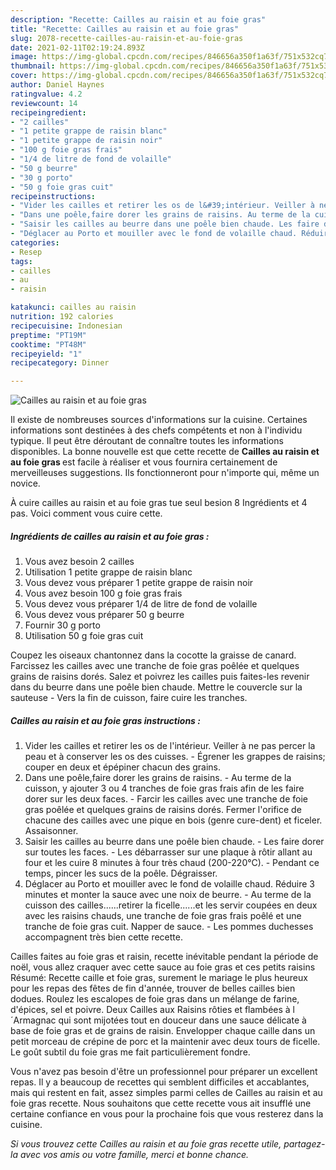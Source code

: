 ```yaml
---
description: "Recette: Cailles au raisin et au foie gras"
title: "Recette: Cailles au raisin et au foie gras"
slug: 2078-recette-cailles-au-raisin-et-au-foie-gras
date: 2021-02-11T02:19:24.893Z
image: https://img-global.cpcdn.com/recipes/846656a350f1a63f/751x532cq70/cailles-au-raisin-et-au-foie-gras-photo-principale-de-la-recette.jpg
thumbnail: https://img-global.cpcdn.com/recipes/846656a350f1a63f/751x532cq70/cailles-au-raisin-et-au-foie-gras-photo-principale-de-la-recette.jpg
cover: https://img-global.cpcdn.com/recipes/846656a350f1a63f/751x532cq70/cailles-au-raisin-et-au-foie-gras-photo-principale-de-la-recette.jpg
author: Daniel Haynes
ratingvalue: 4.2
reviewcount: 14
recipeingredient:
- "2 cailles"
- "1 petite grappe de raisin blanc"
- "1 petite grappe de raisin noir"
- "100 g foie gras frais"
- "1/4 de litre de fond de volaille"
- "50 g beurre"
- "30 g porto"
- "50 g foie gras cuit"
recipeinstructions:
- "Vider les cailles et retirer les os de l&#39;intérieur. Veiller à ne pas percer la peau et à conserver les os des cuisses. Égrener les grappes de raisins; couper en deux et épépiner chacun des grains."
- "Dans une poêle,faire dorer les grains de raisins. Au terme de la cuisson, y ajouter 3 ou 4 tranches de foie gras frais afin de les faire dorer sur les deux faces. Farcir les cailles avec une tranche de foie gras poêlée et quelques grains de raisins dorés. Fermer l&#39;orifice de chacune des cailles avec une pique en bois (genre cure-dent) et ficeler. Assaisonner."
- "Saisir les cailles au beurre dans une poêle bien chaude. Les faire dorer sur toutes les faces. Les débarrasser sur une plaque à rôtir allant au four et les cuire 8 minutes à four très chaud (200-220°C). Pendant ce temps, pincer les sucs de la poêle. Dégraisser."
- "Déglacer au Porto et mouiller avec le fond de volaille chaud. Réduire 3 minutes et monter la sauce avec une noix de beurre. Au terme de la cuisson des cailles......retirer la ficelle......et les servir coupées en deux avec les raisins chauds, une tranche de foie gras frais poêlé et une tranche de foie gras cuit. Napper de sauce. Les pommes duchesses accompagnent très bien cette recette."
categories:
- Resep
tags:
- cailles
- au
- raisin

katakunci: cailles au raisin 
nutrition: 192 calories
recipecuisine: Indonesian
preptime: "PT19M"
cooktime: "PT48M"
recipeyield: "1"
recipecategory: Dinner

---
```



![Cailles au raisin et au foie gras](https://img-global.cpcdn.com/recipes/846656a350f1a63f/751x532cq70/cailles-au-raisin-et-au-foie-gras-photo-principale-de-la-recette.jpg)

Il existe de nombreuses sources d'informations sur la cuisine. Certaines informations sont destinées à des chefs compétents et non à l'individu typique. Il peut être déroutant de connaître toutes les informations disponibles. La bonne nouvelle est que cette recette de <strong> Cailles au raisin et au foie gras </strong> est facile à réaliser et vous fournira certainement de merveilleuses suggestions. Ils fonctionneront pour n'importe qui, même un novice.

<!--inarticleads1-->

À cuire cailles au raisin et au foie gras tue seul besion 8 Ingrédients et 4 pas. Voici comment vous cuire cette.

##### Ingrédients de cailles au raisin et au foie gras :

1. Vous avez besoin 2 cailles
1. Utilisation 1 petite grappe de raisin blanc
1. Vous devez vous préparer 1 petite grappe de raisin noir
1. Vous avez besoin 100 g foie gras frais
1. Vous devez vous préparer 1/4 de litre de fond de volaille
1. Vous devez vous préparer 50 g beurre
1. Fournir 30 g porto
1. Utilisation 50 g foie gras cuit


Coupez les oiseaux chantonnez dans la cocotte la graisse de canard. Farcissez les cailles avec une tranche de foie gras poêlée et quelques grains de raisins dorés. Salez et poivrez les cailles puis faites-les revenir dans du beurre dans une poêle bien chaude. Mettre le couvercle sur la sauteuse - Vers la fin de cuisson, faire cuire les tranches. 

<!--inarticleads2-->

##### Cailles au raisin et au foie gras instructions :

1. Vider les cailles et retirer les os de l&#39;intérieur. Veiller à ne pas percer la peau et à conserver les os des cuisses. - Égrener les grappes de raisins; couper en deux et épépiner chacun des grains.
1. Dans une poêle,faire dorer les grains de raisins. - Au terme de la cuisson, y ajouter 3 ou 4 tranches de foie gras frais afin de les faire dorer sur les deux faces. - Farcir les cailles avec une tranche de foie gras poêlée et quelques grains de raisins dorés. Fermer l&#39;orifice de chacune des cailles avec une pique en bois (genre cure-dent) et ficeler. Assaisonner.
1. Saisir les cailles au beurre dans une poêle bien chaude. - Les faire dorer sur toutes les faces. - Les débarrasser sur une plaque à rôtir allant au four et les cuire 8 minutes à four très chaud (200-220°C). - Pendant ce temps, pincer les sucs de la poêle. Dégraisser.
1. Déglacer au Porto et mouiller avec le fond de volaille chaud. Réduire 3 minutes et monter la sauce avec une noix de beurre. - Au terme de la cuisson des cailles......retirer la ficelle......et les servir coupées en deux avec les raisins chauds, une tranche de foie gras frais poêlé et une tranche de foie gras cuit. Napper de sauce. - Les pommes duchesses accompagnent très bien cette recette.


Cailles faites au foie gras et raisin, recette inévitable pendant la période de noël, vous allez craquer avec cette sauce au foie gras et ces petits raisins Résumé: Recette caille et foie gras, surement le mariage le plus heureux pour les repas des fêtes de fin d&#39;année, trouver de belles cailles bien dodues. Roulez les escalopes de foie gras dans un mélange de farine, d&#39;épices, sel et poivre. Deux Cailles aux Raisins rôties et flambées à l´Armagnac qui sont mijotées tout en douceur dans une sauce délicate à base de foie gras et de grains de raisin. Envelopper chaque caille dans un petit morceau de crépine de porc et la maintenir avec deux tours de ficelle. Le goût subtil du foie gras me fait particulièrement fondre. 

<!--inarticleads1-->

<p>
Vous n'avez pas besoin d'être un professionnel pour préparer un excellent repas. Il y a beaucoup de recettes qui semblent difficiles et accablantes, mais qui restent en fait, assez simples parmi celles de Cailles au raisin et au foie gras recette. Nous souhaitons que cette recette vous ait insufflé une certaine confiance en vous pour la prochaine fois que vous resterez dans la cuisine.
</p>

<p>
<i>Si vous trouvez cette Cailles au raisin et au foie gras recette utile, partagez-la avec vos amis ou votre famille, merci et bonne chance.</i>
</p>
